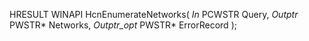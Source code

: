 HRESULT
WINAPI
HcnEnumerateNetworks(
    _In_ PCWSTR Query,
    _Outptr_ PWSTR* Networks,
    _Outptr_opt_ PWSTR* ErrorRecord
    );